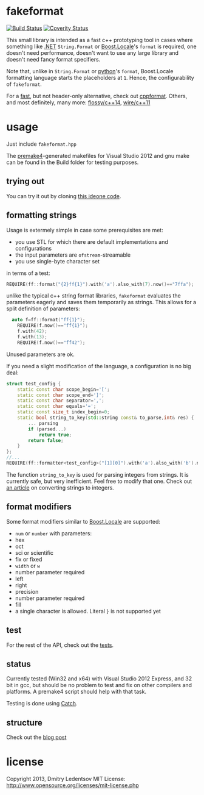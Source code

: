 fakeformat
==========

[![Build Status](https://travis-ci.org/d-led/fakeformat.png?branch=master)](https://travis-ci.org/d-led/fakeformat) [![Coverity Status](https://scan.coverity.com/projects/3009/badge.svg)](https://scan.coverity.com/projects/3009)

This small library is intended as a fast c++ prototyping tool in cases where something like [.NET](http://msdn.microsoft.com/en-us/library/system.string.format.aspx#Format2_Example) `String.Format` or [Boost.Locale](http://www.boost.org/doc/libs/1_53_0/libs/locale/doc/html/localized_text_formatting.html)'s `format` is required, one doesn't need performance, doesn't want to use any large library and doesn't need fancy format specifiers.

Note that, unlike in `String.Format` or [python](http://docs.python.org/2/library/string.html#format-examples)'s `format`, Boost.Locale formatting language starts the placeholders at `1`. Hence, the configurability of `fakeformat`.

For a [fast](http://zverovich.net/2013/09/07/integer-to-string-conversion-in-cplusplus.html), but not header-only alternative, check out [cppformat](https://github.com/cppformat/cppformat). Others, and most definitely, many more:  [flossy/c++14](https://github.com/rnlf/flossy), [wire/c++11](https://github.com/r-lyeh/wire)

usage
=====

Just include `fakeformat.hpp`

The [premake4](http://industriousone.com/premake)-generated makefiles for Visual Studio 2012 and gnu make can be found in the Build folder for testing purposes.

trying out
----------

You can try it out by cloning [this ideone code](http://ideone.com/kYcGJV).

formatting strings
------------------

Usage is extermely simple in case some prerequisites are met:
- you use STL for which there are default implementations and configurations
- the input parameters are `ofstream`-streamable
- you use single-byte character set

in terms of a test:
````cpp
REQUIRE(ff::format("{2}ff{1}").with('a').also_with(7).now()=="7ffa");
````

unlike the typical c++ string format libraries, `fakeformat` evaluates the parameters eagerly and saves them temporarily as strings. This allows for a split definition of parameters:
````cpp
  auto f=ff::format("ff{1}");
	REQUIRE(f.now()=="ff{1}");
	f.with(42);
	f.with(13);
	REQUIRE(f.now()=="ff42");
````

Unused parameters are ok.

If you need a slight modification of the language, a configuration is no big deal:

````cpp
struct test_config {
	static const char scope_begin='[';
	static const char scope_end=']';
	static const char separator=',';
	static const char equals='=';
	static const size_t index_begin=0;
	static bool string_to_key(std::string const& to_parse,int& res) {
		... parsing
		if (parsed...)
			return true;
		return false;
	}
};
//...
REQUIRE(ff::formatter<test_config>("[1][0]").with('a').also_with('b').now()=="ba");
````

The function `string_to_key` is used for parsing integers from strings. It is currently safe, but very inefficient. Feel free to modify that one. Check out [an article](http://www.kumobius.com/2013/08/c-string-to-int/) on converting strings to integers.  

format modifiers
----------------

Some format modifiers similar to [Boost.Locale](http://www.boost.org/doc/libs/1_52_0/libs/locale/doc/html/localized_text_formatting.html) are supported:
- `num` or `number` with parameters:
 - hex
 - oct
 - sci or scientific
 - fix or fixed
- `width` or `w`
 - number parameter required
- left
- right
- precision
 - number parameter required
- fill
 - a single character is allowed. Literal `}` is not supported yet

test
----

For the rest of the API, check out the [tests](https://github.com/d-led/fakeformat/tree/master/test).

status
------

Currently tested (Win32 and x64) with Visual Studio 2012 Express, and 32 bit in gcc, but should be no problem to test and fix on other compilers and platforms. A premake4 script should help with that task.

Testing is done using [Catch](https://github.com/philsquared/Catch).

structure
---------

Check out the [blog post](http://ledentsov.de/2013/09/21/fakeformat-ci/)

license
=======

Copyright 2013, Dmitry Ledentsov
MIT License: http://www.opensource.org/licenses/mit-license.php
